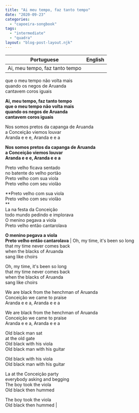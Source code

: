 ```yaml
---
title: "Ai meu tempo, faz tanto tempo"
date: "2020-09-23"
categories: 
  - "capoeira-songbook"
tags: 
  - "intermediate"
  - "quadra"
layout: "blog-post-layout.njk"
---
```


| Portuguese | English |
| --- | --- |
| Ai, meu tempo, faz tanto tempo  
que o meu tempo não volta mais  
quando os negos de Aruanda  
cantavem coros iguais  
  
**Ai, meu tempo, faz tanto tempo  
que o meu tempo não volta mais  
quando os negos de Aruanda  
cantavem coros iguais**  
  
Nos somos pretos da capanga de Aruanda  
a Conceição viemos louvar  
Aranda e e e, Aranda e e a  
  
**Nos somos pretos da capanga de Aruanda  
a Conceição viemos louvar  
Aranda e e e, Aranda e e a**  
  
Preto velho ficava sentado  
no batente do velho portão  
Preto velho com sua viola  
Preto velho com seu violão  
  
**Preto velho com sua viola  
Preto velho com seu violão  
**  
La na festa da Conceição  
todo mundo pedindo e implorava  
O menino pegava a viola  
Preto velho então cantarolava  
  
**O menino pegava a viola  
Preto velho então cantarolava** | Oh, my time, it's been so long  
that my time never comes back  
when the blacks of Aruanda  
sang like choirs  
  
Oh, my time, it's been so long  
that my time never comes back  
when the blacks of Aruanda  
sang like choirs  
  
We are black from the henchman of Aruanda  
Conceição we came to praise  
Aranda e e a, Aranda e e a  
  
We are black from the henchman of Aruanda  
Conceição we came to praise  
Aranda e e a, Aranda e e a  
  
Old black man sat  
at the old gate  
Old black with his viola  
Old black man with his guitar  
  
Old black with his viola  
Old black man with his guitar  
  
La at the Conceição party  
everybody asking and begging  
The boy took the viola  
Old black then hummed  
  
The boy took the viola  
Old black then hummed |
